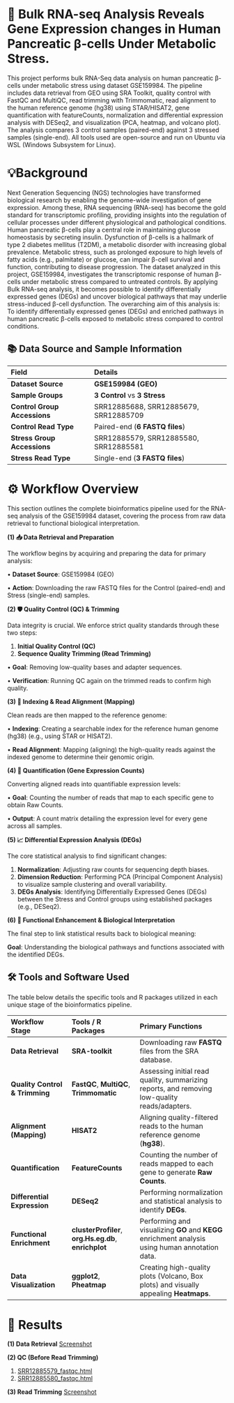# 🧬 Bulk RNA-seq Analysis Reveals Gene Expression changes in Human Pancreatic β-cells Under Metabolic Stress.
This project performs bulk RNA-Seq data analysis on human pancreatic β-cells under metabolic stress using dataset GSE159984. The pipeline includes data retrieval from GEO using SRA Toolkit, quality control with FastQC and MultiQC, read trimming with Trimmomatic, read alignment to the human reference genome (hg38) using STAR/HISAT2, gene quantification with featureCounts, normalization and differential expression analysis with DESeq2, and visualization (PCA, heatmap, and volcano plot). The analysis compares 3 control samples (paired-end) against 3 stressed samples (single-end). All tools used are open-source and run on Ubuntu via WSL (Windows Subsystem for Linux).

# 💡Background 
Next Generation Sequencing (NGS) technologies have transformed biological research by enabling the genome-wide investigation of gene expression. Among these, RNA sequencing (RNA-seq) has become the gold standard for transcriptomic profiling, providing insights into the regulation of cellular processes under different physiological and pathological conditions.
Human pancreatic β-cells play a central role in maintaining glucose homeostasis by secreting insulin. Dysfunction of β-cells is a hallmark of type 2 diabetes mellitus (T2DM), a metabolic disorder with increasing global prevalence. Metabolic stress, such as prolonged exposure to high levels of fatty acids (e.g., palmitate) or glucose, can impair β-cell survival and function, contributing to disease progression.
The dataset analyzed in this project, GSE159984, investigates the transcriptomic response of human β-cells under metabolic stress compared to untreated controls. By applying Bulk RNA-seq analysis, it becomes possible to identify differentially expressed genes (DEGs) and uncover biological pathways that may underlie stress-induced β-cell dysfunction.
The overarching aim of this analysis is: To identify differentially expressed genes (DEGs) and enriched pathways in human pancreatic β-cells exposed to metabolic stress compared to control conditions.

## 📚 Data Source and Sample Information

| Field | Details |
| :--- | :--- |
| **Dataset Source** | **GSE159984 (GEO)** |
| **Sample Groups** | **3 Control** vs **3 Stress**  |
| **Control Group Accessions** | SRR12885688, SRR12885679, SRR12885709 |
| **Control Read Type** | Paired-end (**6 FASTQ files**) |
| **Stress Group Accessions** | SRR12885579, SRR12885580, SRR12885581 |
| **Stress Read Type** | Single-end (**3 FASTQ files**) |

# ⚙️ Workflow Overview
This section outlines the complete bioinformatics pipeline used for the RNA-seq analysis of the GSE159984 dataset, covering the process from raw data retrieval to functional biological interpretation.

**(1) 📥 Data Retrieval and Preparation**

The workflow begins by acquiring and preparing the data for primary analysis:

• **Dataset Source**: GSE159984 (GEO)

• **Action**: Downloading the raw FASTQ files for the Control (paired-end) and Stress (single-end) samples.

**(2) 🛡️ Quality Control (QC) & Trimming**

Data integrity is crucial. We enforce strict quality standards through these two steps:

1. **Initial Quality Control (QC)**
2. **Sequence Quality Trimming (Read Trimming)**

• **Goal**: Removing low-quality bases and adapter sequences.

• **Verification**: Running QC again on the trimmed reads to confirm high quality.

**(3) 🎯 Indexing & Read Alignment (Mapping)**

Clean reads are then mapped to the reference genome:

• **Indexing**: Creating a searchable index for the reference human genome (hg38) (e.g., using STAR or HISAT2).

• **Read Alignment**: Mapping (aligning) the high-quality reads against the indexed genome to determine their genomic origin.

**(4) 🔢 Quantification (Gene Expression Counts)**

Converting aligned reads into quantifiable expression levels:

• **Goal**: Counting the number of reads that map to each specific gene to obtain Raw Counts.

• **Output**: A count matrix detailing the expression level for every gene across all samples.

**(5) 📈 Differential Expression Analysis (DEGs)**

The core statistical analysis to find significant changes:

1. **Normalization**: Adjusting raw counts for sequencing depth biases.
2. **Dimension Reduction**: Performing PCA (Principal Component Analysis) to visualize sample clustering and overall variability.
3. **DEGs Analysis**: Identifying Differentially Expressed Genes (DEGs) between the Stress and Control groups using established packages (e.g., DESeq2).

**(6) 📑 Functional Enhancement & Biological Interpretation**

The final step to link statistical results back to biological meaning:

**Goal**: Understanding the biological pathways and functions associated with the identified DEGs.

## 🛠️ Tools and Software Used

The table below details the specific tools and R packages utilized in each unique stage of the bioinformatics pipeline.

| Workflow Stage | Tools / R Packages | Primary Functions |
| :--- | :--- | :--- |
| **Data Retrieval** | **SRA-toolkit** | Downloading raw **FASTQ** files from the SRA database. |
| **Quality Control & Trimming** | **FastQC**, **MultiQC**, **Trimmomatic** | Assessing initial read quality, summarizing reports, and removing low-quality reads/adapters. |
| **Alignment (Mapping)** | **HISAT2** | Aligning quality-filtered reads to the human reference genome (**hg38**). |
| **Quantification** | **FeatureCounts** | Counting the number of reads mapped to each gene to generate **Raw Counts**. |
| **Differential Expression** | **DESeq2** | Performing normalization and statistical analysis to identify **DEGs**. |
| **Functional Enrichment** | **clusterProfiler**, **org.Hs.eg.db**, **enrichplot** | Performing and visualizing **GO** and **KEGG** enrichment analysis using human annotation data. |
| **Data Visualization** | **ggplot2**, **Pheatmap** | Creating high-quality plots (Volcano, Box plots) and visually appealing **Heatmaps**. |

# 📃 Results
**(1) Data Retrieval** 
[Screenshot](https://github.com/abdulaziz-khaled/Bulk-RNA-Seq-Analysis-of-Human-Pancreatic/blob/1a8afe130a5905bd35699d3f3e24b5832b0a2557/Screenshot%20from%202025-09-24%2019-00-53.png)

**(2) QC (Before Read Trimming)**
1. [SRR12885579_fastqc.html](https://abdulaziz-khaled.github.io/Bulk-RNA-Seq-Analysis-of-Human-Pancreatic/QC/SRR12885579_fastqc.html)
2. [SRR12885580_fastqc.html](https://abdulaziz-khaled.github.io/Bulk-RNA-Seq-Analysis-of-Human-Pancreatic/QC/SRR12885580_fastqc.html)


**(3) Read Trimming**
[Screenshot](https://github.com/abdulaziz-khaled/Bulk-RNA-Seq-Analysis-of-Human-Pancreatic/blob/41f2f955894c6471fd3aca812b47374e1c08e3da/Screenshot%20from%202025-09-25%2021-03-56.png)


